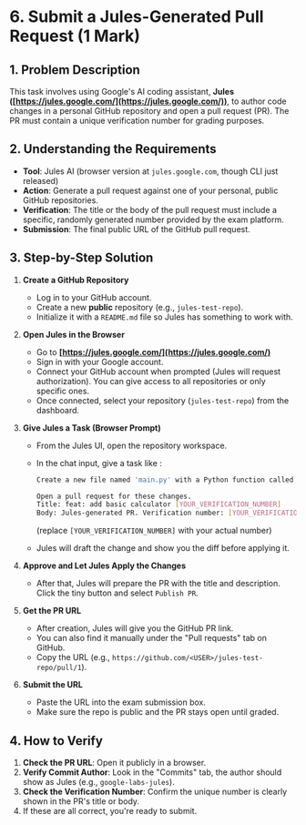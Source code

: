 # 6. Submit a Jules-Generated Pull Request (1 Mark)

## 1. Problem Description

This task involves using Google's AI coding assistant, **Jules ([https://jules.google.com/](https://jules.google.com/))**, to author code changes in a personal GitHub repository and open a pull request (PR). The PR must contain a unique verification number for grading purposes.

## 2. Understanding the Requirements

* **Tool**: Jules AI (browser version at `jules.google.com`, though CLI just released)
* **Action**: Generate a pull request against one of your personal, public GitHub repositories.
* **Verification**: The title or the body of the pull request must include a specific, randomly generated number provided by the exam platform.
* **Submission**: The final public URL of the GitHub pull request.

## 3. Step-by-Step Solution

1. **Create a GitHub Repository**

   * Log in to your GitHub account.
   * Create a new **public** repository (e.g., `jules-test-repo`).
   * Initialize it with a `README.md` file so Jules has something to work with.

2. **Open Jules in the Browser**

   * Go to **[https://jules.google.com/](https://jules.google.com/)**
   * Sign in with your Google account.
   * Connect your GitHub account when prompted (Jules will request authorization). You can give access to all repositories or only specific ones.
   * Once connected, select your repository (`jules-test-repo`) from the dashboard.

3. **Give Jules a Task (Browser Prompt)**

   * From the Jules UI, open the repository workspace.
   * In the chat input, give a task like :

     ```bash
     Create a new file named 'main.py' with a Python function called 'add' that takes two arguments and returns their sum.

     Open a pull request for these changes.
     Title: feat: add basic calculator [YOUR_VERIFICATION_NUMBER]
     Body: Jules-generated PR. Verification number: [YOUR_VERIFICATION_NUMBER]
     ```

     (replace `[YOUR_VERIFICATION_NUMBER]` with your actual number)

   * Jules will draft the change and show you the diff before applying it.

4. **Approve and Let Jules Apply the Changes**

   * After that, Jules will prepare the PR with the title and description. Click the tiny button and select `Publish PR`.

5. **Get the PR URL**

   * After creation, Jules will give you the GitHub PR link.
   * You can also find it manually under the "Pull requests" tab on GitHub.
   * Copy the URL (e.g., `https://github.com/<USER>/jules-test-repo/pull/1`).

6. **Submit the URL**

   * Paste the URL into the exam submission box.
   * Make sure the repo is public and the PR stays open until graded.

## 4. How to Verify

1. **Check the PR URL**: Open it publicly in a browser.
2. **Verify Commit Author**: Look in the "Commits" tab, the author should show as Jules (e.g., `google-labs-jules`).
3. **Check the Verification Number**: Confirm the unique number is clearly shown in the PR's title or body.
4. If these are all correct, you're ready to submit.
